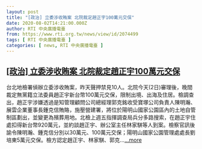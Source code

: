 ```yaml
---
layout: post
title: "[政治] 立委涉收賄案 北院裁定趙正宇100萬元交保"
date: 2020-08-02T14:21:00.000Z
author: RTI 中央廣播電臺
from: https://www.rti.org.tw/news/view/id/2074499
tags: [ RTI 中央廣播電臺 ]
categories: [ news, RTI 中央廣播電臺 ]
---
```

<!--1596378060000-->
[[政治] 立委涉收賄案 北院裁定趙正宇100萬元交保](https://www.rti.org.tw/news/view/id/2074499)
------

<div>
台北地檢署偵辦立委涉收賄案，昨天聲押禁見10人。北院今天(2日)審理後，晚間裁定無黨籍立法委員趙正宇新台幣100萬元交保，限制出境、出海及住居。檢調查出，趙正宇涉嫌透過是知管理顧問公司總經理郭克銘收受寶塚公司負責人陳明瀚、展雲企業董事長鍾克信賄賂，施壓營建署，將位於陽明山國家公園區內的土地自管制區劃出，並變更為殯葬用地。北檢上週五指揮調查局兵分多路搜索，在趙正宇住處扣得新台幣920萬元，並約談趙正宇、辦公室主任林家騏等人到案。檢察官訊後諭令陳明瀚、鍾克信分別以30萬元、100萬元交保；陽明山國家公園管理處處長劉培東5萬元交保。檢方認定趙正宇、林家騏、郭克...<a target="_blank" href="https://www.rti.org.tw/news/view/id/2074499">...more</a>
</div>
